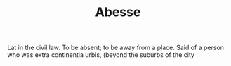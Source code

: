 ---
title: Abesse
letter: A
permalink: "/definitions/bld-abesse.html"
body: Lat in the civil law. To be absent; to be away from a place. Said of a person
  who was extra continentia urbis, (beyond the suburbs of the city
published_at: '2018-07-07'
source: Black's Law Dictionary 2nd Ed (1910)
layout: post
---